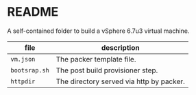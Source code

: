 # README
A self-contained folder to build a vSphere 6.7u3 virtual machine.

| file | description |
--- | ---
`vm.json` | The packer template file.
`bootsrap.sh` | The post build provisioner step.
`httpdir` | The directory served via http by packer.
